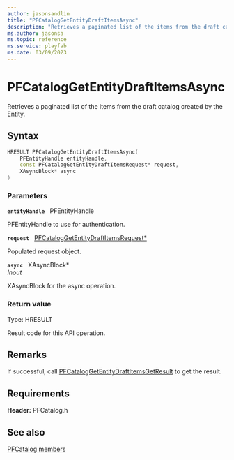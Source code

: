```yaml
---
author: jasonsandlin
title: "PFCatalogGetEntityDraftItemsAsync"
description: "Retrieves a paginated list of the items from the draft catalog created by the Entity."
ms.author: jasonsa
ms.topic: reference
ms.service: playfab
ms.date: 03/09/2023
---
```


# PFCatalogGetEntityDraftItemsAsync  

Retrieves a paginated list of the items from the draft catalog created by the Entity.  

## Syntax  
  
```cpp
HRESULT PFCatalogGetEntityDraftItemsAsync(  
    PFEntityHandle entityHandle,  
    const PFCatalogGetEntityDraftItemsRequest* request,  
    XAsyncBlock* async  
)  
```  
  
### Parameters  
  
**`entityHandle`** &nbsp; PFEntityHandle  
  
PFEntityHandle to use for authentication.  
  
**`request`** &nbsp; [PFCatalogGetEntityDraftItemsRequest*](../../pfcatalogtypes/structs/pfcataloggetentitydraftitemsrequest.md)  
  
Populated request object.  
  
**`async`** &nbsp; XAsyncBlock*  
*_Inout_*  
  
XAsyncBlock for the async operation.  
  
  
### Return value
Type: HRESULT
  
Result code for this API operation.
  
## Remarks  
  
If successful, call [PFCatalogGetEntityDraftItemsGetResult](pfcataloggetentitydraftitemsgetresult.md) to get the result.
  
## Requirements  
  
**Header:** PFCatalog.h
  
## See also  
[PFCatalog members](../pfcatalog_members.md)  

  
  
